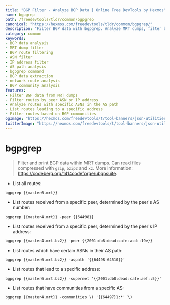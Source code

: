 ```yaml
---
title: "BGP Filter - Analyze BGP Data | Online Free DevTools by Hexmos"
name: bgpgrep
path: /freedevtools/tldr/common/bgpgrep
canonical: "https://hexmos.com/freedevtools/tldr/common/bgpgrep/"
description: "Filter BGP data with bgpgrep. Analyze MRT dumps, filter by peer ASN or IP, and examine AS paths. Free online tool, no registration required."
category: common
keywords:
- BGP data analysis
- MRT dump filter
- BGP route filtering
- ASN filter
- IP address filter
- AS path analysis
- bgpgrep command
- BGP data extraction
- network route analysis
- BGP community analysis
features:
- Filter BGP data from MRT dumps
- Filter routes by peer ASN or IP address
- Analyze routes with specific ASNs in the AS path
- List routes leading to a specific address
- Filter routes based on BGP communities
ogImage: "https://hexmos.com/freedevtools/t/tool-banners/json-utilities-banner.png"
twitterImage: "https://hexmos.com/freedevtools/t/tool-banners/json-utilities-banner.png"
---
```


# bgpgrep

> Filter and print BGP data within MRT dumps.
> Can read files compressed with `gzip`, `bzip2` and `xz`.
> More information: <https://codeberg.org/1414codeforge/ubgpsuite>.

- List all routes:

`bgpgrep {{master6.mrt}}`

- List routes received from a specific peer, determined by the peer's AS number:

`bgpgrep {{master4.mrt}} -peer {{64498}}`

- List routes received from a specific peer, determined by the peer's IP address:

`bgpgrep {{master4.mrt.bz2}} -peer {{2001:db8:dead:cafe:acd::19e}}`

- List routes which have certain ASNs in their AS path:

`bgpgrep {{master6.mrt.bz2}} -aspath '{{64498 64510}}'`

- List routes that lead to a specific address:

`bgpgrep {{master6.mrt.bz2}} -supernet '{{2001:db8:dead:cafe:aef::5}}'`

- List routes that have communities from a specific AS:

`bgpgrep {{master4.mrt}} -communities \( '{{64497}}:*' \)`
